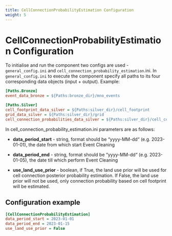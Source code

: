 ```yaml
---
title: CellConnectionProbabilityEstimation Configuration
weight: 5
---
```


# CellConnectionProbabilityEstimation Configuration
To initialise and run the component two configs are used - `general_config.ini` and `cell_connection_probability_estimation`.ini. In `general_config.ini` to execute the component specify all paths to its four corresponding data objects (input + output). Example: 

```ini
[Paths.Bronze]
event_data_bronze = ${Paths:bronze_dir}/mno_events

[Paths.Silver]
cell_footprint_data_silver = ${Paths:silver_dir}/cell_footprint
grid_data_silver = ${Paths:silver_dir}/grid
cell_connection_probabilities_data_silver = ${Paths:silver_dir}/cell_conn_probs
```

In cell_connection_probability_estimation.ini parameters are as follows: 

- **data_period_start** - string, format should be “yyyy-MM-dd“ (e.g. 2023-01-01), the date from which start Event Cleaning

- **data_period_end** - string, format should be “yyyy-MM-dd“ (e.g. 2023-01-05), the date till which perform Event Cleaning

- **use_land_use_prior** - boolean, if True, the land use prior will be used for cell connection posterior probability estimation. If False, the land use prior will not be used, only connection probability based on cell footprint will be estimated.

## Configuration example

```ini
[CellConnectionProbabilityEstimation]
data_period_start = 2023-01-01
data_period_end = 2023-01-15
use_land_use_prior = False
```
